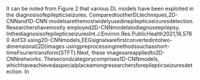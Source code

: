 It can be noted from Figure 2 that various DL models have been exploited in the
diagnosisofepilepticseizures. ComparedtootherDLtechniques,2D-CNNand1D-CNN
modelsarethemostwidelyusedinepilepticseizuresdetection. Researchershavemostly
employed2D-CNNmodelstodiagnoseepilepsy. InthediagnosisofepilepticseizuresInt.J.Environ.Res.PublicHealth2021,18,5780 4of33
using2D-CNNmodels,EEGsignalsarefirstconvertedintotwo-dimensional(2D)images
usingpreprocessingmethodssuchasshort-timeFouriertransform(STFT).Next, these
imagesareappliedto2D-CNNnetworks. Thesecondcategorycomprises1D-CNNmodels,
whichhaveachievedaspecialplaceamongresearchersforepilepticseizuresdetection. In